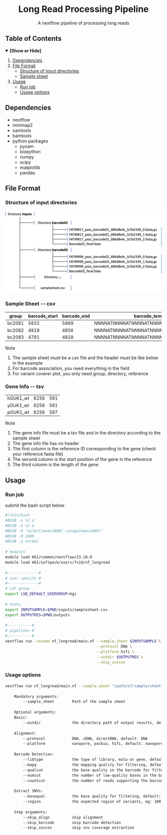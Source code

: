 <div align="center">
<h1 align="center">Long Read Processing Pipeline</h1>
  <p align="center">A nextflow pipeline of processing long reads</p>
</div>

## Table of Contents
<details open>
<summary><b>[Show or Hide]</b></summary>

1. [Dependencies](#dependencies)
2. [File Format](#file-format)
    - [Structure of input directories](#structure)
    - [Sample sheet](#samplesheet)
3. [Usage](#usage)
    - [Run job](#runjob)
    - [Usage options](#options)
</details>

<!-- Dependencies-->
## Dependencies
* nextflow
* minimap2
* samtools
* bamtools
* python packages
    - pysam
    - biopython
    - numpy
    - scipy
    - matplotlib
    - pandas 

<!-- File Format-->
## File Format

<a id="structure"></a>

### Structure of input directories
![example](./image/inputs.png)

<a id="samplesheet"></a>

### Sample Sheet -- csv
| group | barcode_start | barcode_end | barcode_template | directory | reference | gene_info |
| - | - | - | - | - | - | - |
| bc2081 | 5832 | 5869 | NNNNATNNNNATNNNNATNNNNATNNNNATNNNNATNN | /path/of/directory/ | GUK1_PGJJ162.fa | bc2081.txt |
| bc2082 | 4819 | 4856 | NNNNATNNNNATNNNNATNNNNATNNNNATNNNNATNN | /path/of/directory/ | GUK1_PTB198.fa | bc2082.txt |
| bc2083 | 4791 | 4828 | NNNNATNNNNATNNNNATNNNNATNNNNATNNNNATNN | /path/of/directory/ | GUK1_PH003.fa | bc2083.txt |

> [!Note]  
> 1. The sample sheet must be a csv file and the header must be like below in the example
> 2. For barcode association, you need everything in the field
> 3. For variant coverer plot, you only need group, directory, reference

### Gene Info -- tsv

| | | |
| - | - | - |
| hGUK1_wt | 6256 | 591 |
| yGUK1_wt | 6256 | 561 |
| pGUK1_wt | 6256 | 597 |

> [!Note]  
> 1. The gene info file must be a tsv file and in the directory according to the sample sheet
> 2. The gene info file has no header
> 3. The first column is the reference ID corresponding to the gene (check your reference fasta file)
> 4. The second column is the start position of the gene in the reference
> 5. The third column is the length of the gene

<!-- Usage-->
## Usage

<a id="runjob"></a>

### Run job
submit the bash script below

```bash
#!/bin/bash
#BSUB -o %J.o
#BSUB -e %J.e
#BSUB -R "select[mem>1000] rusage[mem=1000]"
#BSUB -M 1000
#BSUB -q normal

# modules
module load HGI/common/nextflow/23.10.0
module load HGI/softpack/users/fs18/nf_longread

#--------------#
# user specify #
#--------------#
# LSF group
export LSB_DEFAULT_USERGROUP=hgi

# Paths
export INPUTSAMPLE=$PWD/inputs/samplesheet.csv
export OUTPUTRES=$PWD/outputs

#-----------#
# pipelines #
#-----------#
nextflow run -resume nf_longread/main.nf --sample_sheet $INPUTSAMPLE \
                                         --protocol DNA \
                                         --platform hifi \
                                         --outdir $OUTPUTRES \
                                         --skip_snvcov
```

<a id="options"></a>

### Usage options
```bash
nextflow run nf_longread/main.nf --sample_sheet "/path/of/sample/sheet"

    Mandatory arguments:
        --sample_sheet        Path of the sample sheet
    
    Optional arguments:
    Basic:
        --outdir              the directory path of output results, default: the current directory
    
    Alignment:
        --protocol            DNA, cDNA, directRNA, default: DNA
        --platform            nanopore, pacbio, hifi, default: nanopore

    Barcode Detection:
        --libtype             the type of library, muta or gene, default: muta
        --mapq                the mapping quality for filtering, default: 1
        --qualcut             the base quality in the barcode for filtering , default: 10
        --numcut              the number of low-quality bases in the barcode for filtering, default: 3
        --countcut            the number of reads supporting the barcode for filtering, default: 5

    Extract SNVs:
        --basequal            the base quality for filtering, default: 30
        --region              the expected region of variants, eg: 100,200, default: 0,0

    Step arguments:
        --skip_align          skip alignment
        --skip_barcode        skip barcode detection
        --skip_snvcov         skip snv coverage extraction
```